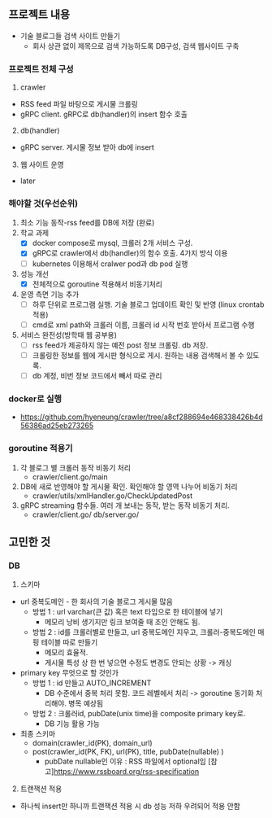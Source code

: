 ## 프로젝트 내용
* 기술 블로그들 검색 사이트 만들기
  * 회사 상관 없이 제목으로 검색 가능하도록 DB구성, 검색 웹사이트 구축
### 프로젝트 전체 구성
1. crawler
- RSS feed 파일 바탕으로 게시물 크롤링
- gRPC client. gRPC로 db(handler)의 insert 함수 호출
2. db(handler)
- gRPC server. 게시물 정보 받아 db에 insert
3. 웹 사이트 운영
* later
### 해야할 것(우선순위)
1. 최소 기능 동작-rss feed를 DB에 저장 (완료)
2. 학교 과제
    * [x] docker compose로 mysql, 크롤러 2개 서비스 구성.
    * [x] gRPC로 crawler에서 db(handler)의 함수 호출. 4가지 방식 이용 
    * [ ] kubernetes 이용해서 cralwer pod과 db pod 실행
3. 성능 개선
    * [x] 전체적으로 goroutine 적용해서 비동기처리
4. 운영 측면 기능 추가
    * [ ] 하루 단위로 프로그램 실행. 기술 블로그 업데이트 확인 및 반영 (linux crontab 적용)
    * [ ] cmd로 xml path와 크롤러 이름, 크롤러 id 시작 번호 받아서 프로그램 수행
5. 서비스 완전성(방학때 웹 공부용)
    * [ ] rss feed가 제공하지 않는 예전 post 정보 크롤링. db 저장. 
    * [ ] 크롤링한 정보를 웹에 게시판 형식으로 게시. 원하는 내용 검색해서 볼 수 있도록.
    * [ ] db 계정, 비번 정보 코드에서 빼서 따로 관리
###  docker로 실행
- https://github.com/hyeneung/crawler/tree/a8cf288694e468338426b4d56386ad25eb273265
### goroutine 적용기
1. 각 블로그 별 크롤러 동작 비동기 처리
     * crawler/client.go/main
2. DB에 새로 반영해야 할 게시물 확인. 확인해야 할 영역 나누어 비동기 처리
     * crawler/utils/xmlHandler.go/CheckUpdatedPost
3. gRPC streaming 함수들. 여러 개 보내는 동작, 받는 동작 비동기 처리. 
     * crawler/client.go/  db/server.go/
## 고민한 것
### DB
1. 스키마
 * url 중복도메인 - 한 회사의 기술 블로그 게시물 많음
    * 방법 1 : url varchar(큰 값) 혹은 text 타입으로 한 테이블에 넣기
      * 메모리 낭비 생기지만 링크 보여줄 때 조인 안해도 됨.
    * 방법 2 : id를 크롤러별로 만들고, url 중복도메인 지우고, 크롤러-중복도메인 매핑 테이블 따로 만들기
      * 메모리 효율적. 
      * 게시물 특성 상 한 번 넣으면 수정도 변경도 안되는 상황 -> 캐싱
 * primary key 무엇으로 할 것인가
    * 방법 1 : id 만들고 AUTO_INCREMENT
      * DB 수준에서 중복 처리 못함. 코드 레벨에서 처리 -> goroutine 동기화 처리해야. 병목 예상됨
    * 방법 2 : 크롤러id, pubDate(unix time)을 composite primary key로.
      * DB 기능 활용 가능
 * 최종 스키마
   *  domain(crawler_id(PK), domain_url)
   *  post(crawler_id(PK, FK), url(PK), title, pubDate(nullable) )
      *  pubDate nullable인 이유 : RSS 파일에서 optional임 [참고]https://www.rssboard.org/rss-specification
2. 트랜잭션 적용
 * 하나씩 insert만 하니까 트랜잭션 적용 시 db 성능 저하 우려되어 적용 안함